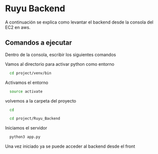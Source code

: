 # Ruyu Backend

A continuación se explica como levantar el backend desde la consola del EC2 en aws.


## Comandos a ejecutar

Dentro de la consola, escribir los siguientes comandos

Vamos al directorio para activar python como entorno

```bash
  cd project/venv/bin
```

Activamos el entorno

```bash
  source activate
```

volvemos a la carpeta del proyecto

```bash
  cd
```
```bash
  cd project/Ruyu_Backend
```

Iniciamos el servidor

```bash
  python3 app.py
```

Una vez iniciado ya se puede acceder al backend desde el front
